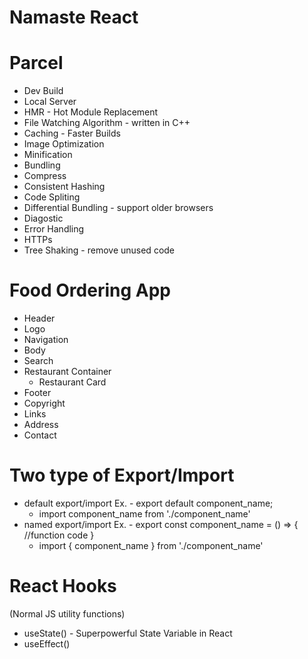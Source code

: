 # Namaste React

# Parcel
- Dev Build
- Local Server
- HMR - Hot Module Replacement
- File Watching Algorithm - written in C++
- Caching - Faster Builds
- Image Optimization
- Minification
- Bundling
- Compress
- Consistent Hashing
- Code Spliting
- Differential Bundling - support older browsers
- Diagostic
- Error Handling
- HTTPs
- Tree Shaking - remove unused code

# Food Ordering App
- Header
 - Logo
 - Navigation
- Body
 - Search
 - Restaurant Container
    - Restaurant Card
- Footer
 - Copyright
 - Links
 - Address
 - Contact

# Two type of Export/Import
- default export/import
 Ex. - export default component_name;
     - import component_name from './component_name'
- named export/import
 Ex. - export const component_name = () => { //function code }
     - import { component_name } from './component_name'

# React Hooks
 (Normal JS utility functions)
 - useState() - Superpowerful State Variable in React
 - useEffect() 
